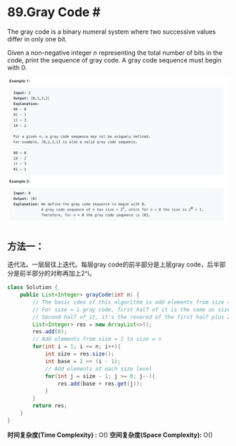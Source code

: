 # 89.Gray Code \#

The gray code is a binary numeral system where two successive values differ in only one bit.

Given a non-negative integer _n_ representing the total number of bits in the code, print the sequence of gray code. A gray code sequence must begin with 0.

![](.gitbook/assets/image%20%2816%29.png)

## 方法一：

迭代法。一层层往上迭代。每层gray code的前半部分是上层gray code，后半部分是前半部分的对称再加上2^i。

```java
class Solution {
    public List<Integer> grayCode(int n) {
        // The basic idea of this algorithm is add elements from size = 1 size = n.
        // For size = i gray code, first half of it is the same as size = (i - 1) gray code.
        // Second half of it, it's the revered of the first half plus 2^i.
        List<Integer> res = new ArrayList<>();
        res.add(0);
        // Add elements from size = 1 to size = n
        for(int i = 1; i <= n; i++){
            int size = res.size();
            int base = 1 << (i - 1);
            // Add elements at each size level
            for(int j = size - 1; j >= 0; j--){
                res.add(base + res.get(j));
            }
        }
        return res;
    }
}
```

**时间复杂度\(Time Complexity\) :** O\(\)          **空间复杂度\(Space Complexity\):** O\(\)

